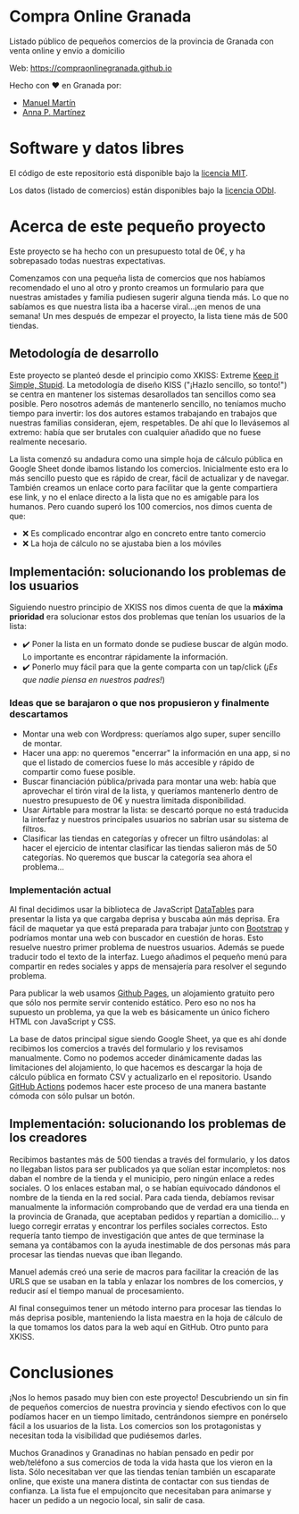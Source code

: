 # Compra Online Granada
Listado público de pequeños comercios de la provincia de Granada con venta online y envío a domicilio

Web: https://compraonlinegranada.github.io

Hecho con ❤️ en Granada por:

<ul>
  <li><a href="https://www.linkedin.com/in/draxus/">Manuel Martín</a></li>
  <li><a href="https://www.linkedin.com/in/annalogik/">Anna P. Martínez</a> </li>
</ul>

# Software y datos libres

El código de este repositorio está disponible bajo la <a href="https://es.wikipedia.org/wiki/Licencia_MIT">licencia MIT</a>.

Los datos (listado de comercios) están disponibles bajo la <a href="https://es.wikipedia.org/wiki/Licencia_Abierta_de_Bases_de_Datos">licencia ODbl</a>.

# Acerca de este pequeño proyecto

Este proyecto se ha hecho con un presupuesto total de 0€, y ha sobrepasado todas nuestras expectativas.

Comenzamos con una pequeña lista de comercios que nos habíamos recomendado el uno al otro y pronto creamos un formulario para que nuestras amistades y familia pudiesen sugerir alguna tienda más. Lo que no sabíamos es que nuestra lista iba a hacerse viral...¡en menos de una semana! Un mes después de empezar el proyecto, la lista tiene más de 500 tiendas.

## Metodología de desarrollo

Este proyecto se planteó desde el principio como XKISS: Extreme <a href="https://es.wikipedia.org/wiki/Principio_KISS">Keep it Simple, Stupid</a>. La metodología de diseño KISS ("¡Hazlo sencillo, so tonto!") se centra en mantener los sistemas desarollados tan sencillos como sea posible. Pero nosotros además de mantenerlo sencillo, no teníamos mucho tiempo para invertir: los dos autores estamos trabajando en trabajos que nuestras familias consideran, ejem, respetables. De ahí que lo llevásemos al extremo: había que ser brutales con cualquier añadido que no fuese realmente necesario.

La lista comenzó su andadura como una simple hoja de cálculo pública en Google Sheet donde ibamos listando los comercios. Inicialmente esto era lo más sencillo puesto que es rápido de crear, fácil de actualizar y de navegar. También creamos un enlace corto para facilitar que la gente compartiera ese link, y no el enlace directo a la lista que no es amigable para los humanos. Pero cuando superó los 100 comercios, nos dimos cuenta de que:
<ul>
  <li>❌ Es complicado encontrar algo en concreto entre tanto comercio</li>
  <li>❌ La hoja de cálculo no se ajustaba bien a los móviles</li>
</ul>

## Implementación: solucionando los problemas de los usuarios

Siguiendo nuestro principio de XKISS nos dimos cuenta de que la <b>máxima prioridad</b> era solucionar estos dos problemas que tenían los usuarios de la lista:
<ul>
  <li>✔️ Poner la lista en un formato donde se pudiese buscar de algún modo. Lo importante es encontrar rápidamente la información.</li>
  <li>✔️ Ponerlo muy fácil para que la gente comparta con un tap/click (<i>¡Es que nadie piensa en nuestros padres!</i>)</li>
</ul>


### Ideas que se barajaron o que nos propusieron y finalmente descartamos

<ul>
  <li>Montar una web con Wordpress: queríamos algo super, super sencillo de montar.</li>
  <li>Hacer una app:  no queremos "encerrar" la información en una app, si no que el listado de comercios fuese lo más accesible y rápido de compartir como fuese posible.</li>
  <li>Buscar financiación pública/privada para montar una web: había que aprovechar el tirón viral de la lista, y queríamos mantenerlo dentro de nuestro presupuesto de 0€ y nuestra limitada disponibilidad.</li>
  <li>Usar Airtable para mostrar la lista: se descartó porque no está traducida la interfaz y nuestros principales usuarios no sabrían usar su sistema de filtros.</li>
  <li>Clasificar las tiendas en categorías y ofrecer un filtro usándolas: al hacer el ejercicio de intentar clasificar las tiendas salieron más de 50 categorías. No queremos que buscar la categoría sea ahora el problema...</li>
</ul>

### Implementación actual

Al final decidimos usar la biblioteca de JavaScript [DataTables](https://www.datatables.net) para presentar la lista ya que cargaba deprisa y buscaba aún más deprisa. Era fácil de maquetar ya que está preparada para trabajar junto con [Bootstrap](https://getbootstrap.com) y podríamos montar una web con buscador en cuestión de horas. Esto resuelve nuestro primer problema de nuestros usuarios. Además se puede traducir todo el texto de la interfaz. Luego añadimos el pequeño menú para compartir en redes sociales y apps de mensajería para resolver el segundo problema.

Para publicar la web usamos [Github Pages](https://pages.github.com), un alojamiento gratuito pero que sólo nos permite servir contenido estático. Pero eso no nos ha supuesto un problema, ya que la web es básicamente un único fichero HTML con JavaScript y CSS.

La base de datos principal sigue siendo Google Sheet, ya que es ahí donde recibimos los comercios a través del formulario y los revisamos manualmente. Como no podemos acceder dinámicamente dadas las limitaciones del alojamiento, lo que hacemos es descargar la hoja de cálculo pública en formato CSV y actualizarlo en el repositorio. Usando [GitHub Actions](https://github.com/features/actions) podemos hacer este proceso de una manera bastante cómoda con sólo pulsar un botón.

## Implementación: solucionando los problemas de los creadores

Recibimos bastantes más de 500 tiendas a través del formulario, y los datos no llegaban listos para ser publicados ya que solían estar incompletos: nos daban el nombre de la tienda y el municipio, pero ningún enlace a redes sociales. O los enlaces estaban mal, o se habían equivocado dándonos el nombre de la tienda en la red social. Para cada tienda, debíamos revisar manualmente la información comprobando que de verdad era una tienda en la provincia de Granada, que aceptaban pedidos y repartían a domicilio... y luego corregir erratas y encontrar los perfiles sociales correctos. Esto requería tanto tiempo de investigación que antes de que terminase la semana ya contábamos con la ayuda inestimable de dos personas más para procesar las tiendas nuevas que iban llegando. 

Manuel además creó una serie de macros para facilitar la creación de las URLS que se usaban en la tabla y enlazar los nombres de los comercios, y reducir así el tiempo manual de procesamiento. 

Al final conseguimos tener un método interno para procesar las tiendas lo más deprisa posible, manteniendo la lista maestra en la hoja de cálculo de la que tomamos los datos para la web aquí en GitHub. Otro punto para XKISS.

# Conclusiones

¡Nos lo hemos pasado muy bien con este proyecto! Descubriendo un sin fin de pequeños comercios de nuestra provincia y siendo efectivos con lo que podíamos hacer en un tiempo limitado, centrándonos siempre en ponérselo fácil a los usuarios de la lista. Los comercios son los protagonistas y necesitan toda la visibilidad que pudiésemos darles.

Muchos Granadinos y Granadinas no habían pensado en pedir por web/teléfono a sus comercios de toda la vida hasta que los vieron en la lista. Sólo necesitaban ver que las tiendas tenían también un escaparate online, que existe una manera distinta de contactar con sus tiendas de confianza. La lista fue el empujoncito que necesitaban para animarse y hacer un pedido a un negocio local, sin salir de casa. 
